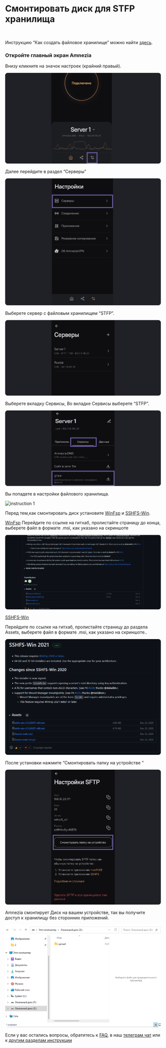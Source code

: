 #  Смонтировать диск для STFP хранилища 
&nbsp;

Инструкцию “Как создать файловое хранилище” можно найти [здесь].  

### Откройте главный экран Amnezia

 Внизу кликните на значок настроек (крайний правый).

![instruction 1](https://raw.githubusercontent.com/amnezia-vpn/amnezia.org-content/master/docs/ru/instructions/25_stfp_mounte_disk/img/stftpmd_ru_1.png)

Далее перейдите в раздел “Серверы”

![instruction 1](https://raw.githubusercontent.com/amnezia-vpn/amnezia.org-content/master/docs/ru/instructions/25_stfp_mounte_disk/img/stftpmd_ru_2.png)


Выберете сервер с файловым хранилищем “STFP”.

![instruction 1](https://raw.githubusercontent.com/amnezia-vpn/amnezia.org-content/master/docs/ru/instructions/25_stfp_mounte_disk/img/stftpmd_ru_3.png)


Выберете вкладку Сервисы, 
Во вкладке Сервисы выберете  “STFP”.

![instruction 1](https://raw.githubusercontent.com/amnezia-vpn/amnezia.org-content/master/docs/ru/instructions/25_stfp_mounte_disk/img/stftpmd_ru_4.png)


Вы попадете в настройки файлового хранилища. 

![instruction 1](https://raw.githubusercontent.com/amnezia-vpn/amnezia.org-content/master/docs/ru/instructions/25_stfp_mounte_diskp/img/stftpmd_ru_5.png)

Перед тем,как смонтировать диск установите  [WinFsp] и [SSHFS-Win].

[WinFsp] 
Перейдите по ссылке на гитхаб, пролистайте страницу до конца, выберете файл в формате .msi, как указано на скриншоте


![instruction 1](https://raw.githubusercontent.com/amnezia-vpn/amnezia.org-content/master/docs/ru/instructions/25_stfp_mounte_disk/img/stftpmd_ru_6.png)

[SSHFS-Win] 

Перейдите по ссылке на гитхаб, пролистайте страницу до раздела Assets, выберете файл в формате .msi,  как указано на скриншоте..

![instruction 1](https://raw.githubusercontent.com/amnezia-vpn/amnezia.org-content/master/docs/ru/instructions/25_stfp_mounte_disk/img/stftpmd_ru_7.png)

После установки нажмите “Смонтировать папку на устройстве ”

![instruction 1](https://raw.githubusercontent.com/amnezia-vpn/amnezia.org-content/master/docs/ru/instructions/25_stfp_mounte_disk/img/stftpmd_ru_8.png)

Amnezia смонтирует Диск на вашем устройстве, так  вы получите доступ к хранилищу без сторонних приложений. 

![instruction 1](https://raw.githubusercontent.com/amnezia-vpn/amnezia.org-content/master/docs/ru/instructions/25_stfp_mounte_disk/img/stftpmd_ru_9.png)

Если у вас остались вопросы, обратитесь к [FAQ], в наш [телеграм чат] или к [другим разделам инструкции]

[amnezia-site-ext-link]: https://amnezia-web-nx1r.vercel.app
[about-int-link]: /about
[FAQ]: ../faq
[телеграм чат]: https://t.me/amnezia_vpn
[другим разделам инструкции]: ../instructions
[Как запустить свой VPN c помощью Amnezia]: https://amnezia-web-nx1r.vercel.app  
[здесь]: https://codex.wordpress.org/ 
[WinFsp]: https://github.com/winfsp/winfsp/releases/tag/v2.0
[SSHFS-Win]: https://github.com/winfsp/sshfs-win/releases
